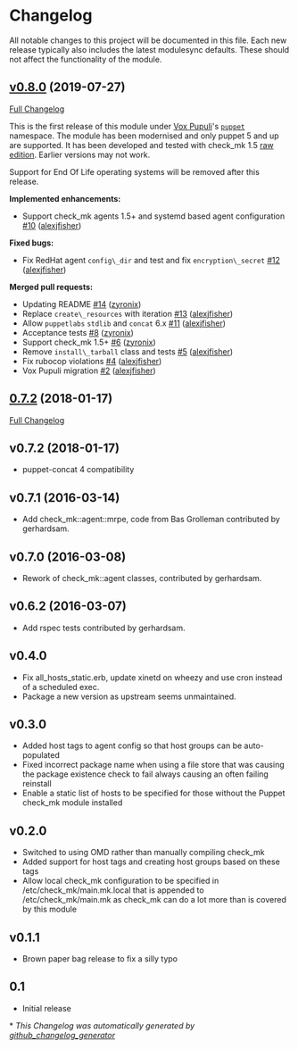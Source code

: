 # Changelog

All notable changes to this project will be documented in this file.
Each new release typically also includes the latest modulesync defaults.
These should not affect the functionality of the module.

## [v0.8.0](https://github.com/voxpupuli/puppet-check_mk/tree/v0.8.0) (2019-07-27)

[Full Changelog](https://github.com/voxpupuli/puppet-check_mk/compare/0.7.2...v0.8.0)

This is the first release of this module under [Vox Pupuli](https://voxpupuli.org/)'s [`puppet`](https://forge.puppet.com/puppet) namespace.  The module has been modernised and only puppet 5 and up are supported.  It has been developed and tested with check_mk 1.5 [raw edition](https://checkmk.com/editions.html).  Earlier versions may not work.

Support for End Of Life operating systems will be removed after this release.

**Implemented enhancements:**

- Support check\_mk agents 1.5+ and systemd based agent configuration [\#10](https://github.com/voxpupuli/puppet-check_mk/pull/10) ([alexjfisher](https://github.com/alexjfisher))

**Fixed bugs:**

- Fix RedHat agent `config\_dir` and test and fix `encryption\_secret` [\#12](https://github.com/voxpupuli/puppet-check_mk/pull/12) ([alexjfisher](https://github.com/alexjfisher))

**Merged pull requests:**

- Updating README [\#14](https://github.com/voxpupuli/puppet-check_mk/pull/14) ([zyronix](https://github.com/zyronix))
- Replace `create\_resources` with iteration [\#13](https://github.com/voxpupuli/puppet-check_mk/pull/13) ([alexjfisher](https://github.com/alexjfisher))
- Allow `puppetlabs` `stdlib` and `concat` 6.x [\#11](https://github.com/voxpupuli/puppet-check_mk/pull/11) ([alexjfisher](https://github.com/alexjfisher))
- Acceptance tests [\#8](https://github.com/voxpupuli/puppet-check_mk/pull/8) ([zyronix](https://github.com/zyronix))
- Support check\_mk 1.5+ [\#6](https://github.com/voxpupuli/puppet-check_mk/pull/6) ([zyronix](https://github.com/zyronix))
- Remove `install\_tarball` class and tests [\#5](https://github.com/voxpupuli/puppet-check_mk/pull/5) ([alexjfisher](https://github.com/alexjfisher))
- Fix rubocop violations [\#4](https://github.com/voxpupuli/puppet-check_mk/pull/4) ([alexjfisher](https://github.com/alexjfisher))
- Vox Pupuli migration [\#2](https://github.com/voxpupuli/puppet-check_mk/pull/2) ([alexjfisher](https://github.com/alexjfisher))

## [0.7.2](https://github.com/voxpupuli/puppet-check_mk/tree/0.7.2) (2018-01-17)

[Full Changelog](https://github.com/voxpupuli/puppet-check_mk/compare/v0.7.2...0.7.2)

## v0.7.2 (2018-01-17)

* puppet-concat 4 compatibility

## v0.7.1 (2016-03-14)

* Add check_mk::agent::mrpe, code from Bas Grolleman contributed by gerhardsam.

## v0.7.0 (2016-03-08)

* Rework of check_mk::agent classes, contributed by gerhardsam.

## v0.6.2 (2016-03-07)

* Add rspec tests contributed by gerhardsam.

## v0.4.0

* Fix all_hosts_static.erb, update xinetd on wheezy and use cron instead of a
scheduled exec.
* Package a new version as upstream seems unmaintained.

## v0.3.0

* Added host tags to agent config so that host groups can be auto-populated
* Fixed incorrect package name when using a file store that was causing the
package existence check to fail always causing an often failing reinstall
* Enable a static list of hosts to be specified for those without the Puppet
check_mk module installed

## v0.2.0

* Switched to using OMD rather than manually compiling check_mk
* Added support for host tags and creating host groups based on these tags
* Allow local check_mk configuration to be specified in
/etc/check_mk/main.mk.local that is appended to /etc/check_mk/main.mk as
check_mk can do a lot more than is covered by this module

## v0.1.1

* Brown paper bag release to fix a silly typo

## 0.1

* Initial release


\* *This Changelog was automatically generated by [github_changelog_generator](https://github.com/github-changelog-generator/github-changelog-generator)*
